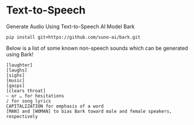 # Text-to-Speech
Generate Audio Using Text-to-Speech AI Model Bark

```
pip install git+https://github.com/suno-ai/bark.git
```


Below is a list of some known non-speech sounds which can be generated using Bark!
```
[laughter]
[laughs]
[sighs]
[music]
[gasps]
[clears throat]
— or … for hesitations
♪ for song lyrics
CAPITALIZATION for emphasis of a word
[MAN] and [WOMAN] to bias Bark toward male and female speakers, respectively
```
